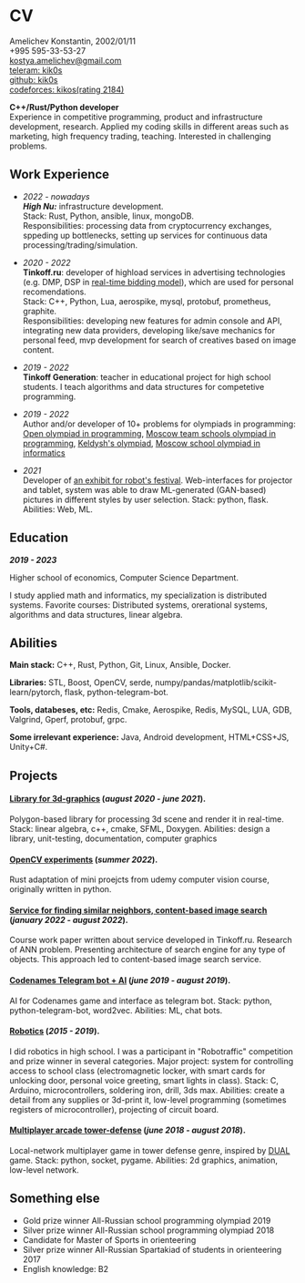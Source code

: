 # CV

Amelichev Konstantin, 2002/01/11 <br>
+995 595-33-53-27 <br>
[<ins>kostya.amelichev@gmail.com</ins>](mailto:kostya.amelichev@gmail.com) <br>
[<ins>teleram: kik0s</ins>](https://t.me/kik0s) <br>
[<ins>github: kik0s</ins>](https://github.com/kik0s) <br>
[<ins>codeforces: kikos(rating 2184)</ins>](https://codeforces.com/profile/KiKoS)

**C++/Rust/Python developer**<br>
Experience in competitive programming, product and infrastructure development, research. Applied my coding skills in different areas such as marketing, high frequency trading, teaching. Interested in challenging problems.

## Work Experience

* _2022 - nowadays_ <br>
***High Nu:*** infrastructure development.<br>
Stack: Rust, Python, ansible, linux, mongoDB. <br>
Responsibilities: processing data from cryptocurrency exchanges, sppeding up bottlenecks, setting up services for continuous data processing/trading/simulation.

* _2020 - 2022_ <br>
**Tinkoff.ru**: developer of highload services in advertising technologies (e.g. DMP, DSP in [<ins>real-time bidding model</ins>](http://rtb-media.ru/wiki/)), which are used for personal recomendations. <br>
Stack: C++, Python, Lua, aerospike, mysql, protobuf, prometheus, graphite. <br>
Responsibilities: developing new features for admin console and API, integrating new data providers, developing like/save mechanics for personal feed, mvp development for search of creatives based on image content.

* _2019 - 2022_ <br>
**Tinkoff Generation**: teacher in educational project for high school students. I teach algorithms and data structures for competetive programming.

* _2019 - 2022_ <br>
Author and/or developer of 10+ problems for olympiads in programming: [<ins>Open olympiad in programming</ins>](https://olympiads.ru/zaoch), [<ins>Moscow team schools olympiad in programming</ins>](https://olympiads.ru/team), [<ins>Keldysh's olympiad</ins>](https://www.jroi.ru/), [<ins>Moscow school olympiad in informatics</ins>](https://mos-inf.olimpiada.ru/)

* _2021_ <br>
Developer of [<ins>an exhibit for robot's festival</ins>](https://xn--80acbclsxybashnis9k.xn--p1ai/). Web-interfaces for projector and tablet, system was able to draw ML-generated (GAN-based) pictures in different styles by user selection. Stack: python, flask. Abilities: Web, ML.

## Education

**_2019 - 2023_**

Higher school of economics, Computer Science Department.

I study applied math and informatics, my specialization is distributed systems. Favorite courses: Distributed systems, orerational systems, algorithms and data structures, linear algebra.

## Abilities

**Main stack:**  C++, Rust, Python, Git, Linux, Ansible, Docker.

**Libraries:** STL, Boost, OpenCV, serde, numpy/pandas/matplotlib/scikit-learn/pytorch, flask, python-telegram-bot.

**Tools, databeses, etc:** Redis, Cmake, Aerospike, Redis, MySQL, LUA, GDB, Valgrind, Gperf, protobuf, grpc.

**Some irrelevant experience:** Java, Android development, HTML+CSS+JS, Unity+C#.

## Projects

#### [<ins>Library for 3d-graphics</ins>](https://github.com/kik0s/3d-framework) (_august 2020 - june 2021_).

Polygon-based library for processing 3d scene and render it in real-time. Stack: linear algebra, c++, cmake, SFML, Doxygen. Abilities: design a library, unit-testing, documentation, computer graphics

#### [<ins>OpenCV experiments</ins>](https://github.com/kik0s/3d-framework) (_summer 2022_).

Rust adaptation of mini proejcts from udemy computer vision course, originally written in python. 

#### <ins>Service for finding similar neighbors, content-based image search</ins> (_january 2022 - august 2022_).

Course work paper written about service developed in Tinkoff.ru. Research of ANN problem. Presenting architecture of search engine for any type of objects. This approach led to content-based image search service.

#### [<ins>Codenames Telegram bot + AI</ins>](https://github.com/kik0s/codememes) (_june 2019 - august 2019_).

AI for Codenames game and interface as telegram bot. Stack: python, python-telegram-bot, word2vec. Abilities: ML, chat bots.

#### [<ins>Robotics</ins>](https://github.com/IT108/locker1540-arduino) (_2015 - 2019_).

I did robotics in high school. I was a participant in "Robotraffic" competition and prize winner in several categories. Major project: system for controlling access to school class (electromagnetic locker, with smart cards for unlocking door, personal voice greeting, smart lights in class). Stack: C, Arduino, microcontrollers, soldering iron, drill, 3ds max. Abilities: create a detail from any supplies or 3d-print it, low-level programming (sometimes registers of microcontroller), projecting of circuit board.

#### [<ins>Multiplayer arcade tower-defense</ins>](https://github.com/kik0s/dfvp) (_june 2018 - august 2018_).

Local-network multiplayer game in tower defense genre, inspired by [<ins>DUAL</ins>](https://letsdual.com/) game. Stack: python, socket, pygame. Abilities: 2d graphics, animation, low-level network.

## Something else

* Gold prize winner All-Russian school programming olympiad 2019
* Silver prize winner All-Russian school programming olympiad 2018
* Candidate for Master of Sports in orienteering
* Silver prize winner All-Russian Spartakiad of students in orienteering 2017
* English knowledge: B2
